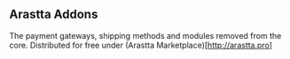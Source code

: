 Arastta Addons
--------------
The payment gateways, shipping methods and modules removed from the core. Distributed for free under (Arastta Marketplace)[http://arastta.pro]

